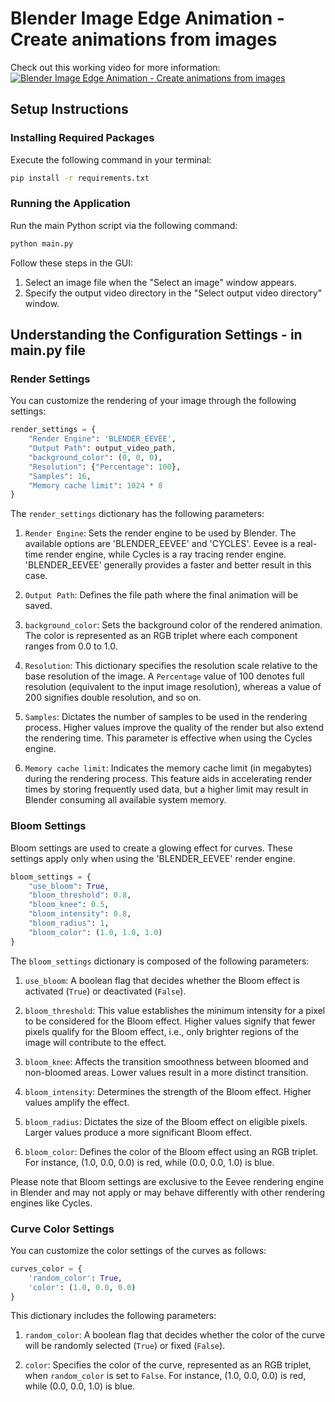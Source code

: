 # Blender Image Edge Animation - Create animations from images

Check out this working video for more information:
[![Blender Image Edge Animation - Create animations from images](https://img.youtube.com/vi/cjNpCEW_dEs/0.jpg)](https://www.youtube.com/watch?v=cjNpCEW_dEs)

## Setup Instructions
### Installing Required Packages 

Execute the following command in your terminal:

```bash
pip install -r requirements.txt
```

### Running the Application 

Run the main Python script via the following command: 

```bash
python main.py
```
Follow these steps in the GUI:

1. Select an image file when the "Select an image" window appears.
2. Specify the output video directory in the "Select output video directory" window.

## Understanding the Configuration Settings - in main.py file


### Render Settings 

You can customize the rendering of your image through the following settings:

```python
render_settings = {
    "Render Engine": 'BLENDER_EEVEE',
    "Output Path": output_video_path,
    "background_color": (0, 0, 0),
    "Resolution": {"Percentage": 100},
    "Samples": 16,
    "Memory cache limit": 1024 * 8
}
```

The `render_settings` dictionary has the following parameters:

1. `Render Engine`: Sets the render engine to be used by Blender. The available options are 'BLENDER_EEVEE' and 'CYCLES'. Eevee is a real-time render engine, while Cycles is a ray tracing render engine. 'BLENDER_EEVEE' generally provides a faster and better result in this case.

2. `Output Path`: Defines the file path where the final animation will be saved.

3. `background_color`: Sets the background color of the rendered animation. The color is represented as an RGB triplet where each component ranges from 0.0 to 1.0.

4. `Resolution`: This dictionary specifies the resolution scale relative to the base resolution of the image. A `Percentage` value of 100 denotes full resolution (equivalent to the input image resolution), whereas a value of 200 signifies double resolution, and so on.

5. `Samples`: Dictates the number of samples to be used in the rendering process. Higher values improve the quality of the render but also extend the rendering time. This parameter is effective when using the Cycles engine.

6. `Memory cache limit`: Indicates the memory cache limit (in megabytes) during the rendering process. This feature aids in accelerating render times by storing frequently used data, but a higher limit may result in Blender consuming all available system memory.


### Bloom Settings 

Bloom settings are used to create a glowing effect for curves. These settings apply only when using the 'BLENDER_EEVEE' render engine.

```python
bloom_settings = {
    "use_bloom": True,
    "bloom_threshold": 0.8,
    "bloom_knee": 0.5,
    "bloom_intensity": 0.8,
    "bloom_radius": 1,
    "bloom_color": (1.0, 1.0, 1.0)
}
```

The `bloom_settings` dictionary is composed of the following parameters:

1. `use_bloom`: A boolean flag that decides whether the Bloom effect is activated (`True`) or deactivated (`False`).

2. `bloom_threshold`: This value establishes the minimum intensity for a pixel to be considered for the Bloom effect. Higher values signify that fewer pixels qualify for the Bloom effect, i.e., only brighter regions of the image will contribute to the effect.

3. `bloom_knee`: Affects the transition smoothness between bloomed and non-bloomed areas. Lower values result in a more distinct transition.

4. `bloom_intensity`: Determines the strength of the Bloom effect. Higher values amplify the effect.

5. `bloom_radius`: Dictates the size of the Bloom effect on eligible pixels. Larger values produce a more significant Bloom effect.

6. `bloom_color`: Defines the color of the Bloom effect using an RGB triplet. For instance, (1.0, 0.0, 0.0) is red, while (0.0, 0.0, 1.0) is blue.

Please note that Bloom settings are exclusive to the Eevee rendering engine in Blender and may not apply or may behave differently with other rendering engines like Cycles.

### Curve Color Settings 

You can customize the color settings of the curves as follows:

```python
curves_color = {
    'random_color': True,
    'color': (1.0, 0.0, 0.0)
}
```

This dictionary includes the following parameters:

1. `random_color`: A boolean flag that decides whether the color of the curve will be randomly selected (`True`) or fixed (`False`).

2. `color`: Specifies the color of the curve, represented as an RGB triplet, when `random_color` is set to `False`. For instance, (1.0, 0.0, 0.0) is red, while (0.0, 0.0, 1.0) is blue.
